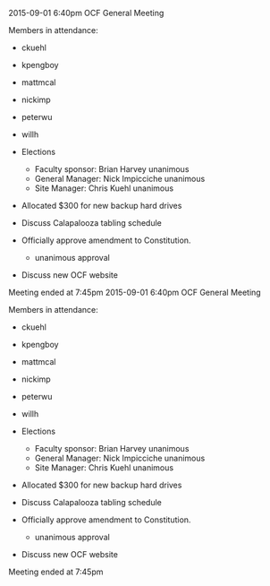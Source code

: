 2015-09-01 6:40pm
OCF General Meeting

Members in attendance:
- ckuehl
- kpengboy
- mattmcal
- nickimp
- peterwu
- willh

- Elections
  - Faculty sponsor: Brian Harvey <bh>
    unanimous
  - General Manager: Nick Impicciche <nickimp>
    unanimous
  - Site Manager: Chris Kuehl <ckuehl>
    unanimous
- Allocated $300 for new backup hard drives
- Discuss Calapalooza tabling schedule
- Officially approve amendment to Constitution.
  - unanimous approval
- Discuss new OCF website

Meeting ended at 7:45pm
2015-09-01 6:40pm
OCF General Meeting

Members in attendance:
- ckuehl
- kpengboy
- mattmcal
- nickimp
- peterwu
- willh

- Elections
  - Faculty sponsor: Brian Harvey <bh>
    unanimous
  - General Manager: Nick Impicciche <nickimp>
    unanimous
  - Site Manager: Chris Kuehl <ckuehl>
    unanimous
- Allocated $300 for new backup hard drives
- Discuss Calapalooza tabling schedule
- Officially approve amendment to Constitution.
  - unanimous approval
- Discuss new OCF website

Meeting ended at 7:45pm
